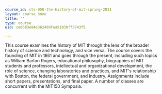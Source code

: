 ```yaml
---
course_id: sts-050-the-history-of-mit-spring-2011
layout: course_home
title: ''
type: course
uid: ce8b83e84e362409fea9103bff5743f5

---
```

This course examines the history of MIT through the lens of the broader history of science and technology, and vice versa. The course covers the founding of MIT in 1861 and goes through the present, including such topics as William Barton Rogers, educational philosophy, biographies of MIT students and professors, intellectual and organizational development, the role of science, changing laboratories and practices, and MIT's relationship with Boston, the federal government, and industry. Assignments include short papers, presentations, and final paper. A number of classes are concurrent with the MIT150 Symposia.
